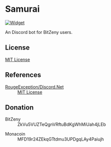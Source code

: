 # Samurai

[![Widget](https://discordapp.com/api/guilds/387920616252243968/widget.png)](https://discord.gg/xmWd3yy)

An Discord bot for BitZeny users.

## License

[MIT License](LICENSE)

## References

<dl>
  <dt><a href="https://github.com/RogueException/Discord.Net">RougeException/Discord.Net</a></dt>
  <dd><a href="https://github.com/RogueException/Discord.Net/blob/dev/LICENSE">MIT License</a></dd>
</dl>

## Donation

<dl>
  <dt>BitZeny</dt>
  <dd>ZkVu5VUZTeQgnVRftuBdKgWhMiUah4jLEb</dd>
</dl>
<dl>
  <dt>Monacoin</dt>
  <dd>MFD19r24ZEkqGTtdmu3UPDgqLAy4Paiujh</dd>
</dl>
